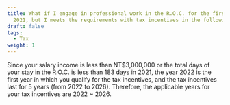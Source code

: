 ```yaml
---
title: What if I engage in professional work in the R.O.C. for the first time in
  2021, but I meets the requirements with tax incentives in the following years?
draft: false
tags:
  - Tax
weight: 1
---
```

Since your salary income is less than NT$3,000,000 or the total days of your stay in the R.O.C. is less than 183 days in 2021, the year 2022 is the first year in which you qualify for the tax incentives, and the tax incentives last for 5 years (from 2022 to 2026). Therefore, the applicable years for your tax incentives are 2022 ~ 2026.
